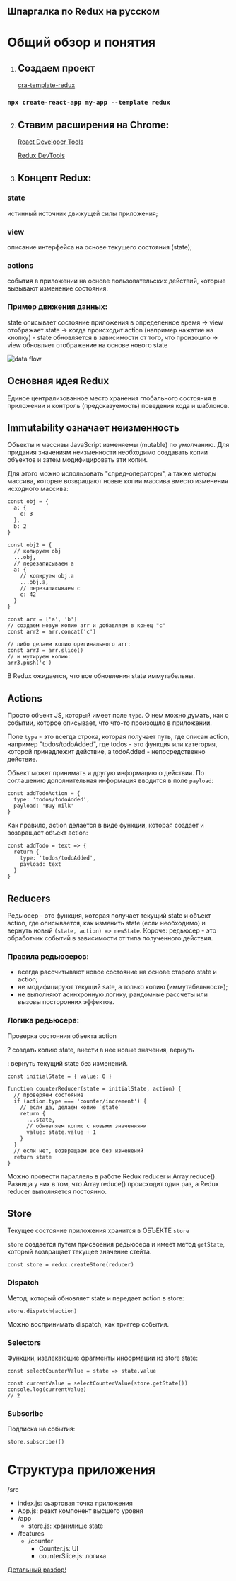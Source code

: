 ## Шпаргалка по Redux на русском

# Общий обзор и понятия

1. ## Создаем проект
   [cra-template-redux](https://github.com/reduxjs/cra-template-redux)

### `npx create-react-app my-app --template redux`

2. ## Ставим расширения на Chrome:

   [React Developer Tools](https://chrome.google.com/webstore/detail/react-developer-tools/fmkadmapgofadopljbjfkapdkoienihi?hl=en)

   [Redux DevTools](https://chrome.google.com/webstore/detail/redux-devtools/lmhkpmbekcpmknklioeibfkpmmfibljd?hl=en)

3. ## Концепт Redux:

### state

истинный источник движущей силы приложения;

### view

описание интерфейса на основе текущего состояния (state);

### actions

события в приложении на основе пользовательских действий, которые вызывают изменение состояния.

### Пример движения данных:

state описывает состояние приложения в определенное время -> view отображает state -> когда происходит action (например нажатие на кнопку) - state обновляется в зависимости от того, что произошло -> view обновляет отображение на основе нового state

![data flow](./one-way-data-flow.png 'flow')

## Основная идея Redux

Единое централизованное место хранения глобального состояния в приложении и контроль (предсказуемость) поведения кода и шаблонов.

## Immutability означает неизменность

Объекты и массивы JavaScript изменяемы (mutable) по умолчанию.
Для придания значениям неизменности необходимо создавать копии объектов и затем модифицировать эти копии.

Для этого можно использовать "спред-операторы", а также методы массива, которые возвращают новые копии массива вместо изменения исходного массива:

```
const obj = {
  a: {
    c: 3
  },
  b: 2
}

const obj2 = {
  // копируем obj
  ...obj,
  // перезаписываем a
  a: {
    // копируем obj.a
    ...obj.a,
    // перезаписываем c
    c: 42
  }
}

const arr = ['a', 'b']
// создаем новую копию arr и добавляем в конец "c"
const arr2 = arr.concat('c')

// либо делаем копию оригинального arr:
const arr3 = arr.slice()
// и мутируем копию:
arr3.push('c')
```

В Redux ожидается, что все обновления state иммутабельны.

## Actions

Просто объект JS, который имеет поле `type`. О нем можно думать, как о событии, которое описывает, что что-то произошло в приложении.

Поле `type` - это всегда строка, которая получает путь, где описан action, например "todos/todoAdded", где todos - это функция или категория, которой принадлежит действие, а todoAdded - непосредственно действие.

Объект может принимать и другую информацию о действии. По соглашению дополнительная информация вводится в поле `payload`:

```
const addTodoAction = {
  type: 'todos/todoAdded',
  payload: 'Buy milk'
}
```

Как правило, action делается в виде функции, которая создает и возвращает объект action:

```
const addTodo = text => {
  return {
    type: 'todos/todoAdded',
    payload: text
  }
}
```

## Reducers

Редьюсер - это функция, которая получает текущий state и объект action, где описывается, как изменить state (если необходимо) и вернуть новый `(state, action) => newState`. Короче: редьюсер - это обработчик событий в зависимости от типа полученного действия.

### Правила редьюсеров:

- всегда рассчитывают новое состояние на основе старого state и action;
- не модифицируют текущий sate, а только копию (иммутабельность);
- не выполняют асинхронную логику, рандомные рассчеты или вызовы посторонних эффектов.

### Логика редьюсера:

Проверка состояния объекта action

? создать копию state, внести в нее новые значения, вернуть

: вернуть текущий state без изменений.

```
const initialState = { value: 0 }

function counterReducer(state = initialState, action) {
  // проверяем состояние
  if (action.type === 'counter/increment') {
    // если да, делаем копию `state`
    return {
      ...state,
      // обновляем копию с новыми значениями
      value: state.value + 1
    }
  }
  // если нет, возвращаем все без изменений
  return state
}
```

Можно провести параллель в работе Redux reducer и Array.reduce(). Разница у них в том, что Array.reduce() происходит один раз, а Redux reducer выполняется постоянно.

## Store

Текущее состояние приложения хранится в ОБЪЕКТЕ `store`

`store` создается путем присвоения редьюсера и имеет метод `getState`, который возвращает текущее значение стейта.

`const store = redux.createStore(reducer)`

### Dispatch

Метод, который обновляет state и передает action в store:

`store.dispatch(action)`

Можно воспринимать dispatch, как триггер события.

### Selectors

Функции, извлекающие фрагменты информации из store state:

```
const selectCounterValue = state => state.value

const currentValue = selectCounterValue(store.getState())
console.log(currentValue)
// 2
```

### Subscribe

Подписка на события:

`store.subscribe(()`

# Структура приложения

/src

- index.js: сьартовая точка приложения
- App.js: реакт компонент высшего уровня
- /app
  - store.js: хранилище state
- /features
  - /counter
    - Counter.js: UI
    - counterSlice.js: логика

[Детальный разбор!](https://redux-docs.netlify.app/tutorials/essentials/part-2-app-structure)
